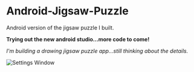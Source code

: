 Android-Jigsaw-Puzzle
=====================
Android version of the jigsaw puzzle I built.

<b>Trying out the new android studio...more code to come!</b>

<i>I'm building a drawing jigsaw puzzle app...still thinking about the details.</i>

![Settings Window](https://raw.github.com/julesbond007/Android-Jigsaw-Puzzle/master/docs/homepage.png)
